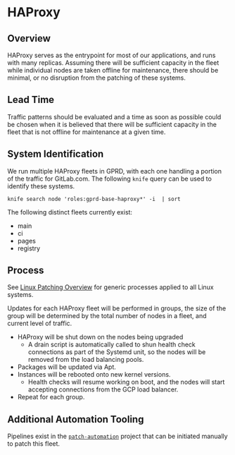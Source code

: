 # HAProxy

## Overview

HAProxy serves as the entrypoint for most of our applications, and runs with many replicas. Assuming there will be sufficient capacity in the fleet while individual nodes are taken offline for maintenance, there should be minimal, or no disruption from the patching of these systems.

## Lead Time

Traffic patterns should be evaluated and a time as soon as possible could be chosen when it is believed that there will be sufficient capacity in the fleet that is not offline for maintenance at a given time.

## System Identification

We run multiple HAProxy fleets in GPRD, with each one handling a portion of the traffic for GitLab.com. The following `knife` query can be used to identify these systems.

```
knife search node 'roles:gprd-base-haproxy*' -i  | sort
```

The following distinct fleets currently exist:

- main
- ci
- pages
- registry

## Process

See [Linux Patching Overview](../linux-os-patching.md#linux-patching-overview) for generic processes applied to all Linux systems.

Updates for each HAProxy fleet will be performed in groups, the size of the group will be determined by the total number of nodes in a fleet, and current level of traffic.

- HAProxy will be shut down on the nodes being upgraded
  - A drain script is automatically called to shun health check connections as part of the Systemd unit, so the nodes will be removed from the load balancing pools.
- Packages will be updated via Apt.
- Instances will be rebooted onto new kernel versions.
  - Health checks will resume working on boot, and the nodes will start accepting connections from the GCP load balancer.
- Repeat for each group.

## Additional Automation Tooling

Pipelines exist in the [`patch-automation`](https://ops.gitlab.net/gitlab-com/gl-infra/ops-team/toolkit/patch-automation) project that can be initiated manually to patch this fleet.
